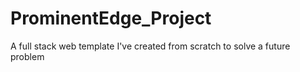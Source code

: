 # ProminentEdge_Project
A full stack web template I've created from scratch to solve a future problem 
